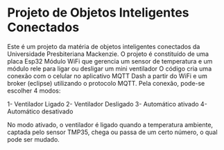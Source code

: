 # Projeto de Objetos Inteligentes Conectados

Este é um projeto da matéria de objetos inteligentes conectados da Universidade Presbiteriana Mackenzie.
O projeto é constituído de uma placa Esp32 Módulo WiFi que gerencia um sensor de temperatura e um módulo rele para ligar ou desligar um mini ventilador
O código cria uma conexão com o celular no aplicativo MQTT Dash a partir do WiFi e um broker (eclipse) utilizando o protocolo MQTT. Pela conexão, pode-se escolher 4 modos:

1- Ventilador Ligado
2- Ventilador Desligado
3- Automático ativado
4- Automático desativado

No modo ativado, o ventilador é ligado quando a temperatura ambiente, captada pelo sensor TMP35, chega ou passa de um certo número, o qual pode ser mudado.

